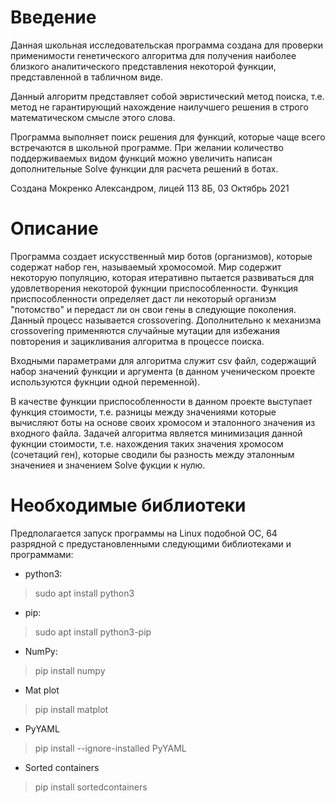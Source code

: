 # Введение

Данная школьная исследовательская программа создана для проверки применимости генетического алгоритма для получения наиболее близкого аналитического представления некоторой функции, представленной в табличном виде.

Данный алгоритм представляет собой эвристический метод поиска, т.е. метод не гарантирующий нахождение наилучшего решения в строго математическом смысле этого слова.

Программа выполняет поиск решения для функций, которые чаще всего встречаются в школьной программе. При желании количество поддерживаемых видом функций можно увеличить написан дополнительные Solve функции для расчета решений в ботах.

Создана Мокренко Александром, лицей 113 8Б, 03 Октябрь 2021

# Описание

Программа создает искусственный мир ботов (организмов), которые содержат набор ген, называемый хромосомой. Мир содержит некоторую популяцию, которая итеративно пытается развиваться для удовлетворения некоторой фукнции приспособленности. Функция приспособленности определяет даст ли некоторый организм "потомство" и передаст ли он свои гены в следующие поколения. Данный процесс называется crossovering. Дополнительно к механизма сrossovering применяются случайные мутации для избежания повторения и зацикливания алгоритма в процессе поиска.

Входными параметрами для алгоритма служит csv файл, содержащий набор значений функции и аргумента (в данном ученическом проекте используются фукнции одной переменной).

В качестве функции приспособленности в данном проекте выступает функция стоимости, т.е. разницы между значениями которые вычисляют боты на основе своих хромосом и эталонного значения из входного файла. Задачей алгоритма является минимизация данной фукнции стоимости, т.е. нахождения таких значения хромосом (сочетаций ген), которые сводили бы разность между эталонным значениея и значением Solve фукции к нулю.

# Необходимые библиотеки

Предполагается запуск программы на Linux подобной ОС, 64 разрядной с предустановленными следующими библиотеками и программами:

* python3:

> sudo apt install python3

* pip:

> sudo apt install python3-pip

* NumPy:

> pip install numpy

* Mat plot

> pip install matplot

* PyYAML

> pip install --ignore-installed PyYAML

* Sorted containers

> pip install sortedcontainers

